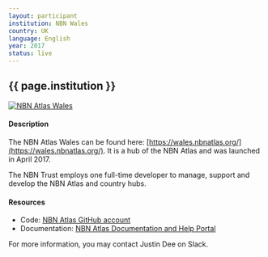 ```yaml
---
layout: participant
institution: NBN Wales
country: UK
language: English
year: 2017
status: live
---
```


## {{ page.institution }}

[![NBN Atlas Wales](../assets/img/participants/nbnatlas-wales.png)](https://wales.nbnatlas.org/)

#### Description 
The NBN Atlas Wales can be found here: [https://wales.nbnatlas.org/](https://wales.nbnatlas.org/). It is a hub of the NBN Atlas and was launched in April 2017.



The NBN Trust employs one full-time developer to manage, support and develop the NBN Atlas and country hubs.


#### Resources

- Code: [NBN Atlas GitHub account]()
- Documentation: [NBN Atlas Documentation and Help Portal](https://docs.nbnatlas.org/)



For more information, you may contact Justin Dee on Slack.
